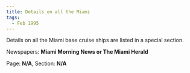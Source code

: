 ```yaml
---  
title: Details on all the Miami  
tags:  
  - Feb 1995  
---  
```

  
Details on all the Miami base cruise ships are listed in a special section.  
  
Newspapers: **Miami Morning News or The Miami Herald**  
  
Page: **N/A**, Section: **N/A** 
